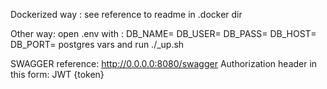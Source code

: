 Dockerized way :
	see reference to readme in .docker dir


Other way:
	open .env with :
	DB_NAME= 
	DB_USER=
	DB_PASS=
	DB_HOST=	
	DB_PORT=
	postgres vars
	and run ./_up.sh


SWAGGER reference:
	http://0.0.0.0:8080/swagger 
	 Authorization header in this form: JWT {token}